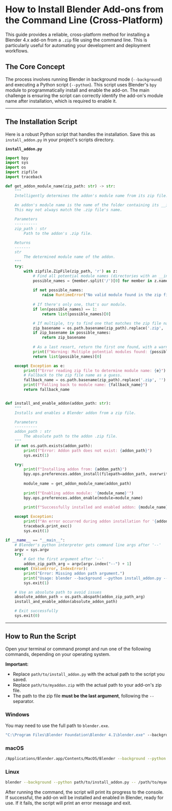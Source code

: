 # How to Install Blender Add-ons from the Command Line (Cross-Platform)

This guide provides a reliable, cross-platform method for installing a Blender 4.x add-on from a `.zip` file using the command line. This is particularly useful for automating your development and deployment workflows.

## The Core Concept

The process involves running Blender in background mode (`--background`) and executing a Python script (`--python`). This script uses Blender's `bpy` module to programmatically install and enable the add-on. The main challenge is ensuring the script can correctly identify the add-on's module name after installation, which is required to enable it.

---

## The Installation Script

Here is a robust Python script that handles the installation. Save this as `install_addon.py` in your project's scripts directory.

**`install_addon.py`**
```python
import bpy
import sys
import os
import zipfile
import traceback

def get_addon_module_name(zip_path: str) -> str:
    """
    Intelligently determines the addon's module name from its zip file.
    
    An addon's module name is the name of the folder containing its __init__.py file.
    This may not always match the .zip file's name.

    Parameters
    ----------
    zip_path : str
        Path to the addon's .zip file.

    Returns
    -------
    str
        The determined module name of the addon.
    """
    try:
        with zipfile.ZipFile(zip_path, 'r') as z:
            # Find all potential module names (directories with an __init__.py)
            possible_names = {member.split('/')[0] for member in z.namelist() if '__init__.py' in member}
            
            if not possible_names:
                raise RuntimeError("No valid module found in the zip file (missing __init__.py).")
            
            # If there's only one, that's our module.
            if len(possible_names) == 1:
                return list(possible_names)[0]

            # If multiple, try to find one that matches the zip file name.
            zip_basename = os.path.basename(zip_path).replace('.zip', '')
            if zip_basename in possible_names:
                return zip_basename
            
            # As a last resort, return the first one found, with a warning.
            print(f"Warning: Multiple potential modules found: {possible_names}. Using '{list(possible_names)[0]}'.")
            return list(possible_names)[0]

    except Exception as e:
        print(f"Error reading zip file to determine module name: {e}")
        # Fallback to the zip file name as a guess.
        fallback_name = os.path.basename(zip_path).replace('.zip', '')
        print(f"Falling back to module name: {fallback_name}")
        return fallback_name


def install_and_enable_addon(addon_path: str):
    """
    Installs and enables a Blender addon from a zip file.

    Parameters
    ----------
    addon_path : str
        The absolute path to the addon .zip file.
    """
    if not os.path.exists(addon_path):
        print(f"Error: Addon path does not exist: {addon_path}")
        sys.exit(1)

    try:
        print(f"Installing addon from: {addon_path}")
        bpy.ops.preferences.addon_install(filepath=addon_path, overwrite=True)
        
        module_name = get_addon_module_name(addon_path)
        
        print(f"Enabling addon module: '{module_name}'")
        bpy.ops.preferences.addon_enable(module=module_name)
        
        print(f"Successfully installed and enabled addon: {module_name}")

    except Exception:
        print(f"An error occurred during addon installation for '{addon_path}'.")
        traceback.print_exc()
        sys.exit(1)

if __name__ == "__main__":
    # Blender's python interpreter gets command line args after '--'
    argv = sys.argv
    try:
        # Get the first argument after '--'
        addon_zip_path_arg = argv[argv.index("--") + 1]
    except (ValueError, IndexError):
        print("Error: Missing addon path argument.")
        print("Usage: blender --background --python install_addon.py -- /path/to/myaddon.zip")
        sys.exit(1)

    # Use an absolute path to avoid issues
    absolute_addon_path = os.path.abspath(addon_zip_path_arg)
    install_and_enable_addon(absolute_addon_path)

    # Exit successfully
    sys.exit(0)
```

---

## How to Run the Script

Open your terminal or command prompt and run one of the following commands, depending on your operating system.

**Important:**
- Replace `path/to/install_addon.py` with the actual path to the script you saved.
- Replace `path/to/myaddon.zip` with the actual path to your add-on's zip file.
- The path to the zip file **must be the last argument**, following the `--` separator.

### Windows

You may need to use the full path to `blender.exe`.

```cmd
"C:\Program Files\Blender Foundation\Blender 4.1\blender.exe" --background --python "path\to\install_addon.py" -- "path\to\myaddon.zip"
```

### macOS

```sh
/Applications/Blender.app/Contents/MacOS/Blender --background --python path/to/install_addon.py -- /path/to/myaddon.zip
```

### Linux

```sh
blender --background --python path/to/install_addon.py -- /path/to/myaddon.zip
```

After running the command, the script will print its progress to the console. If successful, the add-on will be installed and enabled in Blender, ready for use. If it fails, the script will print an error message and exit.
